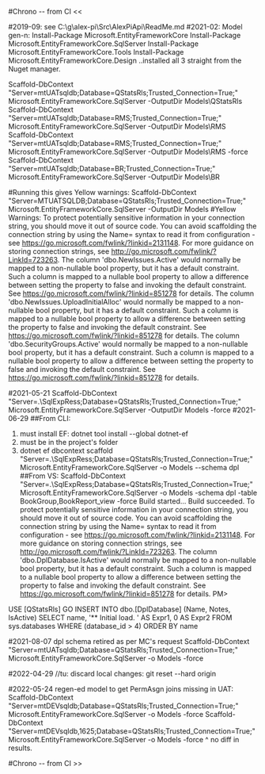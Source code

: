 ﻿#Chrono -- from CI  <<

#2019-09: see C:\g\alex-pi\Src\AlexPiApi\ReadMe.md
#2021-02:
  Model gen-n:
      Install-Package Microsoft.EntityFrameworkCore
      Install-Package Microsoft.EntityFrameworkCore.SqlServer
      Install-Package Microsoft.EntityFrameworkCore.Tools
      Install-Package Microsoft.EntityFrameworkCore.Design
  ..installed all 3 straight from the Nuget manager.

  Scaffold-DbContext "Server=mtUATsqldb;Database=QStatsRls;Trusted_Connection=True;"  Microsoft.EntityFrameworkCore.SqlServer -OutputDir Models\QStatsRls
  Scaffold-DbContext "Server=mtUATsqldb;Database=RMS;Trusted_Connection=True;"        Microsoft.EntityFrameworkCore.SqlServer -OutputDir Models\RMS
  Scaffold-DbContext "Server=mtUATsqldb;Database=RMS;Trusted_Connection=True;"        Microsoft.EntityFrameworkCore.SqlServer -OutputDir Models\RMS -force
  Scaffold-DbContext "Server=mtUATsqldb;Database=BR;Trusted_Connection=True;"         Microsoft.EntityFrameworkCore.SqlServer -OutputDir Models\BR
  
#Running this gives Yellow warnings:
Scaffold-DbContext "Server=MTUATSQLDB;Database=QStatsRls;Trusted_Connection=True;" Microsoft.EntityFrameworkCore.SqlServer -OutputDir Models
#Yellow Warnings:
To protect potentially sensitive information in your connection string, you should move it out of source code. You can avoid scaffolding the connection string by using the Name= syntax to read it from configuration - see https://go.microsoft.com/fwlink/?linkid=2131148. For more guidance on storing connection strings, see http://go.microsoft.com/fwlink/?LinkId=723263.
The column 'dbo.NewIssues.Active'             would normally be mapped to a non-nullable bool property, but it has a default constraint. Such a column is mapped to a nullable bool property to allow a difference between setting the property to false and invoking the default constraint. See https://go.microsoft.com/fwlink/?linkid=851278 for details.
The column 'dbo.NewIssues.UploadInitialAlloc' would normally be mapped to a non-nullable bool property, but it has a default constraint. Such a column is mapped to a nullable bool property to allow a difference between setting the property to false and invoking the default constraint. See https://go.microsoft.com/fwlink/?linkid=851278 for details.
The column 'dbo.SecurityGroups.Active'        would normally be mapped to a non-nullable bool property, but it has a default constraint. Such a column is mapped to a nullable bool property to allow a difference between setting the property to false and invoking the default constraint. See https://go.microsoft.com/fwlink/?linkid=851278 for details.


#2021-05-21
Scaffold-DbContext "Server=.\SqlExpRess;Database=QStatsRls;Trusted_Connection=True;" Microsoft.EntityFrameworkCore.SqlServer -OutputDir Models -force
#2021-06-29
##From CLI:
1. must install EF:  dotnet tool install --global dotnet-ef
2. must be in the project's folder
3. dotnet ef dbcontext scaffold "Server=.\SqlExpRess;Database=QStatsRls;Trusted_Connection=True;" Microsoft.EntityFrameworkCore.SqlServer -o Models --schema dpl
##From VS:
   Scaffold-DbContext           "Server=.\SqlExpRess;Database=QStatsRls;Trusted_Connection=True;" Microsoft.EntityFrameworkCore.SqlServer -o Models  -schema dpl -table BookGroup,BookReport_view -force
Build started...
Build succeeded.
To protect potentially sensitive information in your connection string, you should move it out of source code. You can avoid scaffolding the connection string by using the Name= syntax to read it from configuration - see https://go.microsoft.com/fwlink/?linkid=2131148. For more guidance on storing connection strings, see http://go.microsoft.com/fwlink/?LinkId=723263.
The column 'dbo.DplDatabase.IsActive' would normally be mapped to a non-nullable bool property, but it has a default constraint. Such a column is mapped to a nullable bool property to allow a difference between setting the property to false and invoking the default constraint. See https://go.microsoft.com/fwlink/?linkid=851278 for details.
PM>  


USE [QStatsRls]
GO
  INSERT INTO dbo.[DplDatabase]                   (Name, Notes, IsActive)  SELECT     name, '** Initial load. ' AS Expr1, 0 AS Expr2  FROM        sys.databases  WHERE     (database_id > 4)  ORDER BY name


#2021-08-07  dpl schema retired as per MC's request
Scaffold-DbContext "Server=mtUATsqldb;Database=QStatsRls;Trusted_Connection=True;" Microsoft.EntityFrameworkCore.SqlServer -o Models -force

#2022-04-29  //tu: discard local changes:  git reset --hard origin

#2022-05-24  regen-ed model to get PermAsgn joins missing in UAT:
Scaffold-DbContext "Server=mtDEVsqldb;Database=QStatsRls;Trusted_Connection=True;" Microsoft.EntityFrameworkCore.SqlServer -o Models -force
Scaffold-DbContext "Server=mtDEVsqldb,1625;Database=QStatsRls;Trusted_Connection=True;" Microsoft.EntityFrameworkCore.SqlServer -o Models -force
    ^ no diff in results.


#Chrono -- from CI  >>
